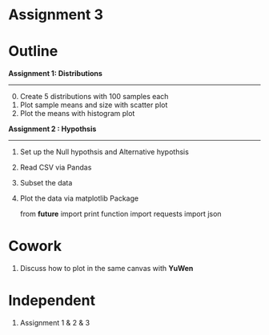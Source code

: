 # Assignment 3

# Outline
**Assignment 1: Distributions**
****
0. Create 5 distributions with 100 samples each
1. Plot sample means and size with scatter plot
2. Plot the means with histogram plot


**Assignment 2 : Hypothsis**
****
1. Set up the Null hypothsis and Alternative hypothsis
2. Read CSV via Pandas
3. Subset the data
4. Plot the data via matplotlib
Package

	from __future__ import print function
	import requests
	import json


# Cowork
1. Discuss how to plot in the same canvas with **YuWen**


# Independent
1. Assignment 1 & 2 & 3
